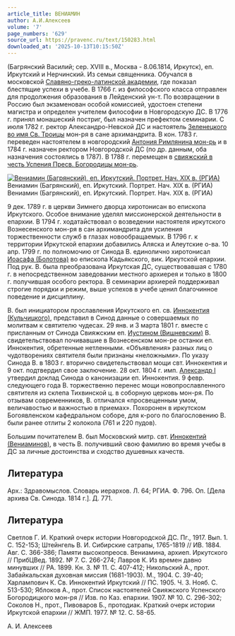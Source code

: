 ```yaml
---
article_title: ВЕНИАМИН
author: А.И.Алексеев
volume: '7'
page_numbers: '629'
source_url: https://pravenc.ru/text/150283.html
downloaded_at: '2025-10-13T10:15:50Z'
---
```


(Багрянский Василий; сер. XVIII в., Москва - 8.06.1814, Иркутск), еп. Иркутский и Нерчинский. Из семьи священника. Обучался в московской [Славяно-греко-латинской академии](<https://pravenc.ru/text/Славяно-греко-латинской академии.html>), где показал блестящие успехи в учебе. В 1766 г. из философского класса отправлен для продолжения образования в Лейденский ун-т. По возвращении в Россию был экзаменован особой комиссией, удостоен степени магистра и определен учителем философии в Новгородскую ДС. В 1776 г. принял монашеский постриг, был назначен префектом семинарии. С июля 1782 г. ректор Александро-Невской ДС и настоятель [Зеленецкого во имя Св. Троицы](<https://pravenc.ru/text/Зеленецкого во имя Св  Троицы.html>) мон-ря в сане архимандрита. В кон. 1783 г. переведен настоятелем в новгородский [Антония Римлянина мон-рь](<https://pravenc.ru/text/Антония Римлянина мон-рь.html>) и в 1784 г. назначен ректором Новгородской ДС (по др. данным, оба назначения состоялись в 1787). В 1788 г. перемещен в [свияжский в честь Успения Пресв. Богородицы мон-рь](<https://pravenc.ru/text/свияжский в честь Успения Пресв  Богородицы мон-рь.html>).

[![Вениамин (Багрянский), еп. Иркутский. Портрет. Нач. XIX в. (РГИА)](https://pravenc.ru/data/888/456/1234/1i200.jpg "Кликните для увеличения картинки")](https://pravenc.ru/data/888/456/1234/1i400.jpg)Вениамин (Багрянский), еп. Иркутский. Портрет. Нач. XIX в. (РГИА)  
Вениамин (Багрянский), еп. Иркутский. Портрет. Нач. XIX в. (РГИА)

9 дек. 1789 г. в церкви Зимнего дворца хиротонисан во епископа Иркутского. Особое внимание уделял миссионерской деятельности в епархии. В 1794 г. ходатайствовал о возведении настоятеля иркутского Вознесенского мон-ря в сан архимандрита для усиления торжественности служб в глазах новообращаемых. В 1796 г. к территории Иркутской епархии добавились Аляска и Алеутские о-ва. 10 апр. 1799 г. по полномочию от Синода В. единолично хиротонисал [Иоасафа (Болотова)](<https://pravenc.ru/text/Иоасафа (Болотова).html>) во епископа Кадьякского, вик. Иркутской епархии. Под рук. В. была преобразована Иркутская ДС, существовавшая с 1780 г. в непосредственном заведовании местного архиерея и только в 1800 г. получившая особого ректора. В семинарии архиерей поддерживал строгие порядки и режим, выше успехов в учебе ценил благочинное поведение и дисциплину.

В. был инициатором прославления Иркутского еп. св. [Иннокентия (Кульчицкого)](https://pravenc.ru/text/Иннокентий.html), представил в Синод данные о совершаемых по молитвам к святителю чудесах. 29 янв. и 3 марта 1801 г. вместе с присланным от Синода Свияжским еп. [Иустином (Вишневским)](<https://pravenc.ru/text/Иустином (Вишневским).html>) В. свидетельствовал почивавшие в Вознесенском мон-ре останки еп. Иннокентия, обретенные нетленными. «Объявления» разных лиц о чудотворениях святителя были признаны «неложными». По указу Синода В. в 1803 г. вторично свидетельствовал мощи свт. Иннокентия и 9 окт. подтвердил свое заключение. 28 окт. 1804 г. имп. [Александр I](<https://pravenc.ru/text/Александр I.html>) утвердил доклад Синода о канонизации еп. Иннокентия. 9 февр. следующего года В. торжественно перенес мощи новопрославленного святителя из склепа Тихвинской ц. в соборную церковь мон-ря. По отзывам современников, В. отличался «просвещенным умом, величавостью и важностью в приемах». Похоронен в иркутском Богоявленском кафедральном соборе, для к-рого по благословению В. были ранее отлиты 2 колокола (761 и 220 пудов).

Большим почитателем В. был Московский митр. свт. [Иннокентий (Вениаминов)](<https://pravenc.ru/text/Иннокентий (Вениаминов).html>), в честь В. получивший свою фамилию во время учебы в ДС за личные достоинства и сходство душевных качеств.

## Литература

Арх.: Здравомыслов. Словарь иерархов. Л. 64; РГИА. Ф. 796. Оп. [Дела архива Св. Синода. 1814 г.]. Д. 771.

## Литература

Светлов Г. И. Краткий очерк истории Новгородской ДС. Пг., 1917. Вып. 1. С. 152-153; Штейнгель В. И. Сибирские сатрапы, 1765-1819 // ИВ. 1884. Авг. С. 366-386; Памяти высокопреосв. Вениамина, архиеп. Иркутского // ПрибЦВед. 1892. № 7. С. 266-274; Лавров К. Из времен давно минувших // РА. 1899. Кн. 3. № 11. С. 407-412; Никольский А., прот. Забайкальская духовная миссия (1681-1903). М., 1904. С. 39-40; Харлампович К. Св. Иннокентий Иркутский // ПС. 1905. Ч. 3. Нояб. С. 513-530; Яблоков А., прот. Список настоятелей Свияжского Успенского Богородицкого мон-ря // Изв. по Каз. епархии. 1907. № 10. С. 296-302; Соколов Н., прот., Пивоваров Б., протодиак. Краткий очерк истории Иркутской епархии // ЖМП. 1977. № 12. С. 58-65.

А. И. Алексеев
